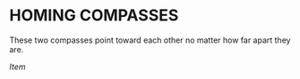 ﻿# HOMING COMPASSES

These two compasses point toward each other no matter how far apart they are.

*Item*
